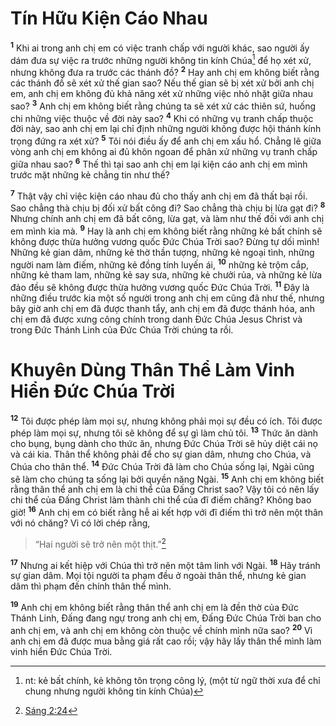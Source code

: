 # Tín Hữu Kiện Cáo Nhau

<sup><b>1</b></sup> Khi ai trong anh chị em có việc tranh chấp với người khác, sao người ấy dám đưa sự việc ra trước những người không tin kính Chúa[^1-dded6181-7eee-4e39-b60b-b5342e15d524] để họ xét xử, nhưng không đưa ra trước các thánh đồ? <sup><b>2</b></sup> Hay anh chị em không biết rằng các thánh đồ sẽ xét xử thế gian sao? Nếu thế gian sẽ bị xét xử bởi anh chị em, anh chị em không đủ khả năng xét xử những việc nhỏ nhặt giữa nhau sao? <sup><b>3</b></sup> Anh chị em không biết rằng chúng ta sẽ xét xử các thiên sứ, huống chi những việc thuộc về đời này sao? <sup><b>4</b></sup> Khi có những vụ tranh chấp thuộc đời này, sao anh chị em lại chỉ định những người không được hội thánh kính trọng đứng ra xét xử? <sup><b>5</b></sup> Tôi nói điều ấy để anh chị em xấu hổ. Chẳng lẽ giữa vòng anh chị em không ai đủ khôn ngoan để phân xử những vụ tranh chấp giữa nhau sao? <sup><b>6</b></sup> Thế thì tại sao anh chị em lại kiện cáo anh chị em mình trước mặt những kẻ chẳng tin như thế?

<sup><b>7</b></sup> Thật vậy chỉ việc kiện cáo nhau đủ cho thấy anh chị em đã thất bại rồi. Sao chẳng thà chịu bị đối xử bất công đi? Sao chẳng thà chịu bị lừa gạt đi? <sup><b>8</b></sup> Nhưng chính anh chị em đã bất công, lừa gạt, và làm như thế đối với anh chị em mình kia mà. <sup><b>9</b></sup> Hay là anh chị em không biết rằng những kẻ bất chính sẽ không được thừa hưởng vương quốc Ðức Chúa Trời sao? Ðừng tự dối mình! Những kẻ gian dâm, những kẻ thờ thần tượng, những kẻ ngoại tình, những người nam làm điếm, những kẻ đồng tính luyến ái, <sup><b>10</b></sup> những kẻ trộm cắp, những kẻ tham lam, những kẻ say sưa, những kẻ chưởi rủa, và những kẻ lừa đảo đều sẽ không được thừa hưởng vương quốc Ðức Chúa Trời. <sup><b>11</b></sup> Ðây là những điều trước kia một số người trong anh chị em cũng đã như thế, nhưng bây giờ anh chị em đã được thanh tẩy, anh chị em đã được thánh hóa, anh chị em đã được xưng công chính trong danh Ðức Chúa Jesus Christ và trong Ðức Thánh Linh của Ðức Chúa Trời chúng ta rồi.

# Khuyên Dùng Thân Thể Làm Vinh Hiển Ðức Chúa Trời

<sup><b>12</b></sup> Tôi được phép làm mọi sự, nhưng không phải mọi sự đều có ích. Tôi được phép làm mọi sự, nhưng tôi sẽ không để sự gì làm chủ tôi. <sup><b>13</b></sup> Thức ăn dành cho bụng, bụng dành cho thức ăn, nhưng Ðức Chúa Trời sẽ hủy diệt cái nọ và cái kia. Thân thể không phải để cho sự gian dâm, nhưng cho Chúa, và Chúa cho thân thể. <sup><b>14</b></sup> Ðức Chúa Trời đã làm cho Chúa sống lại, Ngài cũng sẽ làm cho chúng ta sống lại bởi quyền năng Ngài. <sup><b>15</b></sup> Anh chị em không biết rằng thân thể anh chị em là chi thể của Ðấng Christ sao? Vậy tôi có nên lấy chi thể của Ðấng Christ làm thành chi thể của đĩ điếm chăng? Không bao giờ! <sup><b>16</b></sup> Anh chị em có biết rằng hễ ai kết hợp với đĩ điếm thì trở nên một thân với nó chăng? Vì có lời chép rằng,

> “Hai người sẽ trở nên một thịt.”[^1@-dded6181-7eee-4e39-b60b-b5342e15d524]

<sup><b>17</b></sup> Nhưng ai kết hiệp với Chúa thì trở nên một tâm linh với Ngài. <sup><b>18</b></sup> Hãy tránh sự gian dâm. Mọi tội người ta phạm đều ở ngoài thân thể, nhưng kẻ gian dâm thì phạm đến chính thân thể mình.

<sup><b>19</b></sup> Anh chị em không biết rằng thân thể anh chị em là đền thờ của Ðức Thánh Linh, Ðấng đang ngự trong anh chị em, Ðấng Ðức Chúa Trời ban cho anh chị em, và anh chị em không còn thuộc về chính mình nữa sao? <sup><b>20</b></sup> Vì anh chị em đã được mua bằng giá rất cao rồi; vậy hãy lấy thân thể mình làm vinh hiển Ðức Chúa Trời.

[^1-dded6181-7eee-4e39-b60b-b5342e15d524]: nt: kẻ bất chính, kẻ không tôn trọng công lý, (một từ ngữ thời xưa để chỉ chung nhưng người không tin kính Chúa)

[^1@-dded6181-7eee-4e39-b60b-b5342e15d524]: [Sáng 2:24](/passage/?search=Gen.2.24&version=BD2011)
